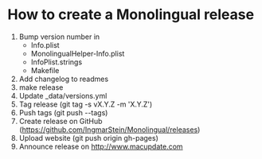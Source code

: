 # How to create a Monolingual release

1. Bump version number in
    * Info.plist
    * MonolingualHelper-Info.plist
    * InfoPlist.strings
    * Makefile
2. Add changelog to readmes
3. make release
4. Update _data/versions.yml
5. Tag release (git tag -s vX.Y.Z -m 'X.Y.Z')
6. Push tags (git push --tags)
7. Create release on GitHub (https://github.com/IngmarStein/Monolingual/releases)
8. Upload website (git push origin gh-pages)
9. Announce release on http://www.macupdate.com
